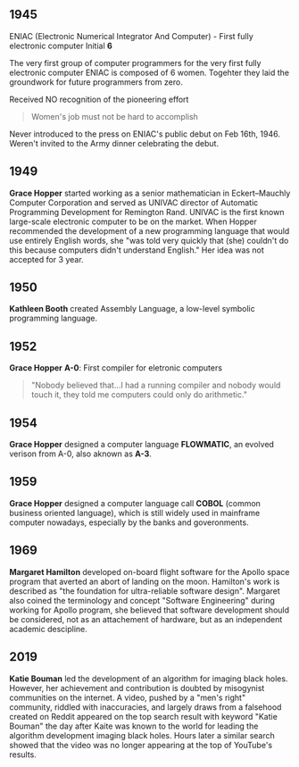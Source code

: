 
## 1945

ENIAC (Electronic Numerical Integrator And Computer) - First fully electronic computer
Initial **6**

The very first group of computer programmers for the very first fully electronic computer ENIAC is composed of 6 women. Togehter they laid the groundwork for future programmers from zero.

Received NO recognition of the pioneering effort
> Women's job must not be hard to accomplish

Never introduced to the press on ENIAC's public debut on Feb 16th, 1946.
Weren't invited to the Army dinner celebrating the debut.

## 1949

**Grace Hopper** started working as a senior mathematician in Eckert–Mauchly Computer Corporation and served as UNIVAC director of Automatic Programming Development for Remington Rand. UNIVAC is the first known large-scale electronic computer to be on the market. When Hopper recommended the development of a new programming language that would use entirely English words, she "was told very quickly that (she) couldn't do this because computers didn't understand English." Her idea was not accepted for 3 year.

## 1950

**Kathleen Booth** created Assembly Language, a low-level symbolic programming language.

## 1952

**Grace Hopper** **A-0**: First compiler for eletronic computers 
> "Nobody believed that...I had a running compiler and nobody would touch it, they told me computers could only do arithmetic." 

## 1954

**Grace Hopper** designed a computer language **FLOWMATIC**, an evolved verison from A-0, also aknown as **A-3**.

## 1959

**Grace Hopper** designed a computer language call **COBOL** (common business oriented language), which is still widely used in mainframe computer nowadays, especially by the banks and goveronments.

## 1969

**Margaret Hamilton** developed on-board flight software for the Apollo space program that averted an abort of landing on the moon. Hamilton's work is described as "the foundation for ultra-reliable software design". Margaret also coined the terminology and concept "Software Engineering" during working for Apollo program, she believed that software development should be considered, not as an attachement of hardware, but as an independent academic descipline.

## 2019

**Katie Bouman** led the development of an algorithm for imaging black holes. However, her achievement and contribution is doubted by misogynist communities on the internet. A video, pushed by a "men's right" community, riddled with inaccuracies, and largely draws from a falsehood created on Reddit appeared on the top search result with keyword "Katie Bouman" the day after Kaite was known to the world for leading the algorithm development imaging black holes. Hours later a similar search showed that the video was no longer appearing at the top of YouTube's results.

